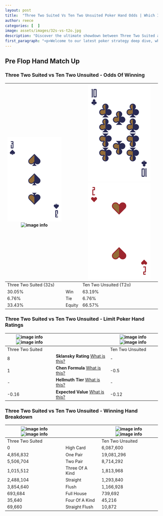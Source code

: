 ```yaml
---
layout: post
title:  "Three Two Suited Vs Ten Two Unsuited Poker Hand Odds | Which Is The Better Hand In Poker? A Complete Guide"
author: reece
categories: [  ]
image: assets/images/32s-vs-t2o.jpg
description: "Discover the ultimate showdown between Three Two Suited and Ten Two Unsuited in poker! Uncover the odds, strategies, and scenarios where one hand triumphs over the other. Get ready to up your poker game with this thrilling analysis."
first_paragraph: "<p>Welcome to our latest poker strategy deep dive, where we're pitting two distinct hands against each other in a high-stakes showdown: Three Two Suited vs Ten Two Unsuited.</p><p>In the dynamic world of poker, every decision counts, and knowing which hand holds the upper hand is key to your success at the table.</p><p>In this article, we'll dissect these two hands, explore the scenarios where one dominates the other, and equip you with the knowledge to make strategic choices that can tip the odds in your favor.</p><p>Get ready to unravel the intriguing dynamics of these poker hands and elevate your game to new heights.</p>"
---
```




[comment]: # (sp0)

## Pre Flop Hand Match Up

<div class="table hand-ratings" markdown="1"> 



### Three Two Suited vs Ten Two Unsuited - Odds Of Winning


    
| ![image info](assets/images/hand1/3.png) ![image info](assets/images/hand1/2s.png) |  | ![image info](assets/images/hand2/t.png) ![image info](assets/images/hand2/2o.png) |
| -------- | -------- | -------- |
| Three Two Suited (32s) |  | Ten Two Unsuited (T2o) |
| 30.05% | Win | 63.19% |
| 6.76% | Tie | 6.76% |
| 33.43% | Equity | 66.57% |




[comment]: # (sp1)



### Three Two Suited vs Ten Two Unsuited - Limit Poker Hand Ratings


    
| ![image info](https://www.riverpairs.com/assets/images/hand1/3.png) ![image info](https://www.riverpairs.com/assets/images/hand1/2s.png) |  | ![image info](https://www.riverpairs.com/assets/images/hand2/t.png) ![image info](https://www.riverpairs.com/assets/images/hand2/2o.png) |
| -------- | -------- | -------- |
| Three Two Suited |  | Ten Two Unsuited |
| 8 | **Sklansky Rating** [What is this?](/sklansky-rating-explained) | - |
| 1 | **Chen Formula** [What is this?](/chen-formula-explained) | -0.5 |
| - | **Hellmuth Tier** [What is this?](/Hellmuth-tier-explained) | - |
| -0.16 | **Expected Value** [What is this?](/expected-value-explained) | -0.12 |




[comment]: # (sp2)



### Three Two Suited vs Ten Two Unsuited - Winning Hand Breakdown


    
| ![image info](https://www.riverpairs.com/assets/images/hand1/3.png) ![image info](https://www.riverpairs.com/assets/images/hand1/2s.png) |  | ![image info](https://www.riverpairs.com/assets/images/hand2/t.png) ![image info](https://www.riverpairs.com/assets/images/hand2/2o.png) |
| -------- | -------- | -------- |
| Three Two Suited |  | Ten Two Unsuited |
| 0 | High Card | 6,087,600 |
| 4,856,832 | One Pair | 19,081,296 |
| 5,506,704 | Two Pair | 8,714,292 |
| 1,015,512 | Three Of A Kind | 1,813,968 |
| 2,488,104 | Straight | 1,293,840 |
| 3,854,640 | Flush | 1,166,928 |
| 693,684 | Full House | 739,692 |
| 35,640 | Four Of A Kind | 45,216 |
| 69,660 | Straight Flush | 10,872 |




[comment]: # (sp3)



</div>

[comment]: # (sp4)



[comment]: # (sp5)


